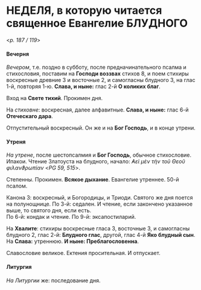
# НЕДЕЛЯ, в которую читается священное Евангелие БЛУДНОГО

<*p. 187 / 119*>

#### Вечерня

*Вечером*, т.е. поздно в субботу, после предначинательного псалма и стихословия, поставим на 
**Господи воззвах** стихов 8, и поем стихиры воскресные древние 3 и восточные 2, 
и самогласны блудного 3, на глас 1-й, повторяя 1-ю. **Слава, и ныне:** глас 2-й **О коликих благ**.  

Вход на **Свете тихий**. Прокимен дня. 

На *стиховне*: воскресная, далее алфавитные. **Слава, и ныне:** глас 6-й **Отеческаго дара**.  

Отпустительный воскресный. Он же и на **Бог Господь**, и в конце утрени.  

#### Утреня

*На утрене*, после шестопсалмия и **Бог Господь**, обычное стихословие. Ипакои. 
Чтение Златоуста на блудного, начало: *̓Αεὶ μὲν τὴν τοῦ Θεοῦ φιλανϑρωπίαν* <*PG 59, 515*>. 

Степенны. Прокимен. **Всякое дыхание**. Евангелие утреннее. 50-й псалом. 

Канона 3: воскресный, и Богородицы, и Триоди. Святого же дня поется на полунощнице. 
По 3-й: седален. И чтение, если закончено указанное выше, то святого дня, если есть.  
По 6-й: кондак и чтение. 
По 9-й: эксапостиларий. 

На **Хвалите**: стихиры воскресные гласа 3, восточные 3, и самогласны блудного 2, глас 2-й: 
**Блудного глас**, другой, глас 4-й **Яко блудный сын**. На **Слава:** утреннюю. 
**И ныне: Преблагословенна**. 

Славословие великое. Ектения просительная. И отпускает. 

#### Литургия

*На Литургии* же: последование дня. 
 